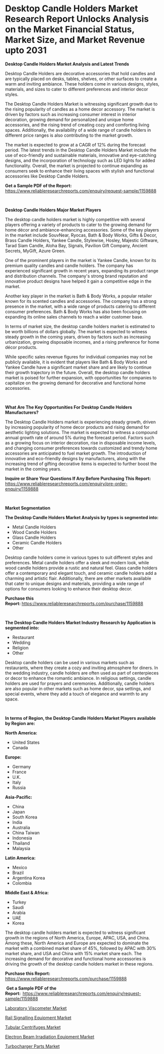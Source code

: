<p><h1>Desktop Candle Holders Market Research Report Unlocks Analysis on the Market Financial Status, Market Size, and Market Revenue upto 2031</h1></p><p><strong>Desktop Candle Holders Market Analysis and Latest Trends</strong></p>
<p><p>Desktop Candle Holders are decorative accessories that hold candles and are typically placed on desks, tables, shelves, or other surfaces to create a warm and inviting ambiance. These holders come in various designs, styles, materials, and sizes to cater to different preferences and interior decor styles.</p><p>The Desktop Candle Holders Market is witnessing significant growth due to the rising popularity of candles as a home decor accessory. The market is driven by factors such as increasing consumer interest in interior decoration, growing demand for personalized and unique home accessories, and the rising trend of creating cozy and comforting living spaces. Additionally, the availability of a wide range of candle holders in different price ranges is also contributing to the market growth.</p><p>The market is expected to grow at a CAGR of 12% during the forecast period. The latest trends in the Desktop Candle Holders Market include the use of eco-friendly and sustainable materials, innovative and eye-catching designs, and the incorporation of technology such as LED lights for added functionality. Overall, the market is projected to continue expanding as consumers seek to enhance their living spaces with stylish and functional accessories like Desktop Candle Holders.</p></p>
<p><strong>Get a Sample PDF of the Report:&nbsp;</strong> <a href="https://www.reliableresearchreports.com/enquiry/request-sample/1159888">https://www.reliableresearchreports.com/enquiry/request-sample/1159888</a></p>
<p>&nbsp;</p>
<p><strong>Desktop Candle Holders Major Market Players</strong></p>
<p><p>The desktop candle holders market is highly competitive with several players offering a variety of products to cater to the growing demand for home décor and ambiance-enhancing accessories. Some of the key players in the market include SouvNear, Ryocas, Bath & Body Works, Gifts & Decor, Brass Candle Holders, Yankee Candle, Stylewise, Hosley, Majestic Giftware, Tarad Siam Candle, Aloha Bay, Signals, Pavilion Gift Company, Ancient Secrets, MyGift, Azure Green.</p><p>One of the prominent players in the market is Yankee Candle, known for its premium quality candles and candle holders. The company has experienced significant growth in recent years, expanding its product range and distribution channels. The company's strong brand reputation and innovative product designs have helped it gain a competitive edge in the market.</p><p>Another key player in the market is Bath & Body Works, a popular retailer known for its scented candles and accessories. The company has a strong presence in the market, with a wide range of products catering to different consumer preferences. Bath & Body Works has also been focusing on expanding its online sales channels to reach a wider customer base.</p><p>In terms of market size, the desktop candle holders market is estimated to be worth billions of dollars globally. The market is expected to witness steady growth in the coming years, driven by factors such as increasing urbanization, growing disposable incomes, and a rising preference for home décor products.</p><p>While specific sales revenue figures for individual companies may not be publicly available, it is evident that players like Bath & Body Works and Yankee Candle have a significant market share and are likely to continue their growth trajectory in the future. Overall, the desktop candle holders market is poised for further expansion, with opportunities for companies to capitalize on the growing demand for decorative and functional home accessories.</p></p>
<p>&nbsp;</p>
<p><strong>What Are The Key Opportunities For Desktop Candle Holders Manufacturers?</strong></p>
<p><p>The Desktop Candle Holders market is experiencing steady growth, driven by increasing popularity of home decor products and rising demand for aesthetic lighting solutions. The market is expected to witness a compound annual growth rate of around 5% during the forecast period. Factors such as a growing focus on interior decoration, rise in disposable income levels, and changing consumer preferences towards customized and trendy home accessories are anticipated to fuel market growth. The introduction of innovative and eco-friendly designs by manufacturers, along with the increasing trend of gifting decorative items is expected to further boost the market in the coming years.</p></p>
<p><strong>Inquire or Share Your Questions If Any Before Purchasing This Report:</strong> <a href="https://www.reliableresearchreports.com/enquiry/pre-order-enquiry/1159888">https://www.reliableresearchreports.com/enquiry/pre-order-enquiry/1159888</a></p>
<p>&nbsp;</p>
<p><strong>Market Segmentation</strong></p>
<p><strong>The Desktop Candle Holders Market Analysis by types is segmented into:</strong></p>
<p><ul><li>Metal Candle Holders</li><li>Wood Candle Holders</li><li>Glass Candle Holders</li><li>Ceramic Candle Holders</li><li>Other</li></ul></p>
<p><p>Desktop candle holders come in various types to suit different styles and preferences. Metal candle holders offer a sleek and modern look, while wood candle holders provide a rustic and natural feel. Glass candle holders offer a contemporary and elegant touch, and ceramic candle holders add a charming and artistic flair. Additionally, there are other markets available that cater to unique designs and materials, providing a wide range of options for consumers looking to enhance their desktop decor.</p></p>
<p><strong>Purchase this Report:&nbsp;</strong><a href="https://www.reliableresearchreports.com/purchase/1159888">https://www.reliableresearchreports.com/purchase/1159888</a></p>
<p>&nbsp;</p>
<p><strong>The Desktop Candle Holders Market Industry Research by Application is segmented into:</strong></p>
<p><ul><li>Restaurant</li><li>Wedding</li><li>Religion</li><li>Other</li></ul></p>
<p><p>Desktop candle holders can be used in various markets such as restaurants, where they create a cozy and inviting atmosphere for diners. In the wedding industry, candle holders are often used as part of centerpieces or decor to enhance the romantic ambiance. In religious settings, candle holders are used for prayers and ceremonies. Additionally, candle holders are also popular in other markets such as home decor, spa settings, and special events, where they add a touch of elegance and warmth to any space.</p></p>
<p>&nbsp;</p>
<p><strong>In terms of Region, the Desktop Candle Holders Market Players available by Region are:</strong></p>
<p>
    <p> <strong> North America: </strong>
        <ul>
            <li>United States</li>
            <li>Canada</li>
        </ul>
        </p> 
    <p> <strong> Europe: </strong>
        <ul>
            <li>Germany</li>
            <li>France</li>
            <li>U.K.</li>
            <li>Italy</li>
            <li>Russia</li>
        </ul>
        </p> 
    <p> <strong> Asia-Pacific: </strong>
        <ul>
            <li>China</li>
            <li>Japan</li>
            <li>South Korea</li>
            <li>India</li>
            <li>Australia</li>
            <li>China Taiwan</li>
            <li>Indonesia</li>
            <li>Thailand</li>
            <li>Malaysia</li>
        </ul>
        </p> 
    <p> <strong> Latin America: </strong>
        <ul>
            <li>Mexico</li>
            <li>Brazil</li>
            <li>Argentina Korea</li>
            <li>Colombia</li>
        </ul>
        </p> 
    <p> <strong> Middle East & Africa: </strong>
        <ul>
            <li>Turkey</li>
            <li>Saudi</li>
            <li>Arabia</li>
            <li>UAE</li>
            <li>Korea</li>
        </ul>
    </p>
    </p>
<p><p>The desktop candle holders market is expected to witness significant growth in the regions of North America, Europe, APAC, USA, and China. Among these, North America and Europe are expected to dominate the market with a combined market share of 45%, followed by APAC with 30% market share, and USA and China with 15% market share each. The increasing demand for decorative and functional home accessories is driving the growth of the desktop candle holders market in these regions.</p></p>
<p><strong>Purchase this Report: </strong><a href="https://www.reliableresearchreports.com/purchase/1159888">https://www.reliableresearchreports.com/purchase/1159888</a></p>
<p>&nbsp;<strong>Get a Sample PDF of the Report:&nbsp;&nbsp;</strong><a href="https://www.reliableresearchreports.com/enquiry/request-sample/1159888">https://www.reliableresearchreports.com/enquiry/request-sample/1159888</a></p>
<p><strong></strong></p>
<p><p><a href="https://medium.com/@zitakuvalis/laboratory-viscometer-market-trends-and-market-analysis-forecasted-for-period-2024-2031-e7fc31935cbd">Laboratory Viscometer Market</a></p><p><a href="https://medium.com/@brandonramos59/rail-signalling-equipment-market-comprehensive-assessment-by-type-application-and-geography-50c5712ceb9e">Rail Signalling Equipment Market</a></p><p><a href="https://medium.com/@brandonramos59/tubular-centrifuges-market-research-report-its-history-and-forecast-2024-to-2031-62e8cd0c084c">Tubular Centrifuges Market</a></p><p><a href="https://medium.com/@loretashyti01/electron-beam-irradiation-equipment-market-insight-market-trends-growth-forecasted-from-2024-to-e3a51a9f77e0">Electron Beam Irradiation Equipment Market</a></p><p><a href="https://medium.com/@brandonramos59/turbocharger-parts-market-trends-forecast-and-competitive-analysis-to-2031-6a61fe0dbceb">Turbocharger Parts Market</a></p></p>